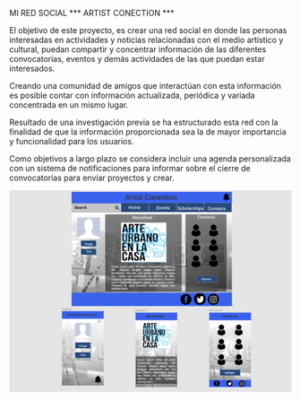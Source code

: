 MI RED SOCIAL
*** ARTIST CONECTION ***

El objetivo de este proyecto, es crear una red social en donde las personas interesadas en actividades y noticias relacionadas con el medio artístico y cultural, puedan compartir y concentrar información de las diferentes convocatorias, eventos y demás actividades de las que puedan estar interesados.

Creando una comunidad de amigos que interactúan con esta información es posible contar con información actualizada, periódica y variada concentrada en un mismo lugar.

Resultado de una investigación previa se ha estructurado esta red con la finalidad de que la información proporcionada sea la de mayor importancia y funcionalidad para los usuarios.

Como objetivos a largo plazo se considera incluir una agenda personalizada con un sistema de notificaciones para informar sobre el cierre de convocatorias para enviar proyectos y crear.

![Mi red social](contenido.png)
